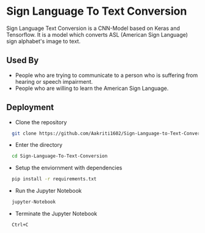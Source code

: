 
# Sign Language To Text Conversion

Sign Language Text Conversion is a CNN-Model based on Keras and Tensorflow. It is a model which converts ASL (American Sign Language) sign alphabet's image to text. 

## Used By

- People who are trying to communicate to a person who is suffering from hearing or speech impairment.
- People who are willing to learn the American Sign Language.

  
## Deployment

- Clone the repository

```bash
  git clone https://github.com/Aakriti1602/Sign-Language-to-Text-Conversion.git
```

- Enter the directory

```bash
  cd Sign-Language-To-Text-Conversion
```

- Setup the enviornment with dependencies

```bash
  pip install -r requirements.txt
```

- Run the Jupyter Notebook

```bash
  jupyter-Notebook
```

- Terminate the Jupyter Notebook

```bash
  Ctrl+C
```



  